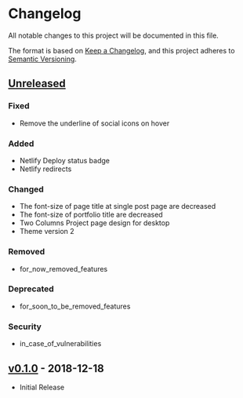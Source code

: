 # Changelog

All notable changes to this project will be documented in this file.

The format is based on [Keep a Changelog](https://keepachangelog.com/), and this
project adheres to [Semantic Versioning](https://semver.org/).

## [Unreleased]

### Fixed

- Remove the underline of social icons on hover

### Added

- Netlify Deploy status badge
- Netlify redirects

### Changed

- The font-size of page title at single post page are decreased
- The font-size of portfolio title are decreased
- Two Columns Project page design for desktop
- Theme version 2

### Removed

- for_now_removed_features

### Deprecated

- for_soon_to_be_removed_features

### Security

- in_case_of_vulnerabilities

## [v0.1.0] - 2018-12-18

- Initial Release

[Unreleased]: https://github.com/erdaltsksn/erdaltaskesen-com/compare/v0.1.0...HEAD
[v0.1.0]: https://github.com/erdaltsksn/erdaltaskesen-com/releases/tag/v0.1.0
